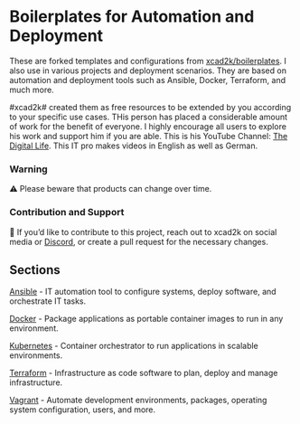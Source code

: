 # Boilerplates for Automation and Deployment

These are forked templates and configurations from [xcad2k/boilerplates](https://github.com/xcad2k/boilerplates).  I also use in various projects and deployment scenarios. They are based on automation and deployment tools such as Ansible, Docker, Terraform, and much more.

#xcad2k# created them as free resources to be extended by you according to your specific use cases. THis person has placed a considerable amount of work for the benefit of everyone. I highly encourage all users to explore his work and support him if you are able. This is his YouTube Channel: [The Digital Life](https://www.youtube.com/channel/UCZNhwA1B5YqiY1nLzmM0ZRg). This IT pro makes videos in English as well as German.

### Warning

⚠️ Please beware that products can change over time. 

### Contribution and Support

🤝 If you’d like to contribute to this project, reach out to xcad2k on social media or [Discord](https://discord.gg/bz2SN7d), or create a pull request for the necessary changes. 

## Sections

[Ansible](https://github.com/xcad2k/boilerplates/tree/main/ansible) - IT automation tool to configure systems, deploy software, and orchestrate IT tasks.

[Docker](https://github.com/xcad2k/boilerplates/tree/main/docker-compose) - Package applications as portable container images to run in any environment.

[Kubernetes](https://github.com/xcad2k/boilerplates/tree/main/kubernetes) - Container orchestrator to run applications in scalable environments.

[Terraform](https://github.com/xcad2k/boilerplates/tree/main/terraform) - Infrastructure as code software to plan, deploy and manage infrastructure.
 
[Vagrant](https://github.com/xcad2k/boilerplates/tree/main/vagrant) - Automate development environments, packages, operating system configuration, users, and more.

